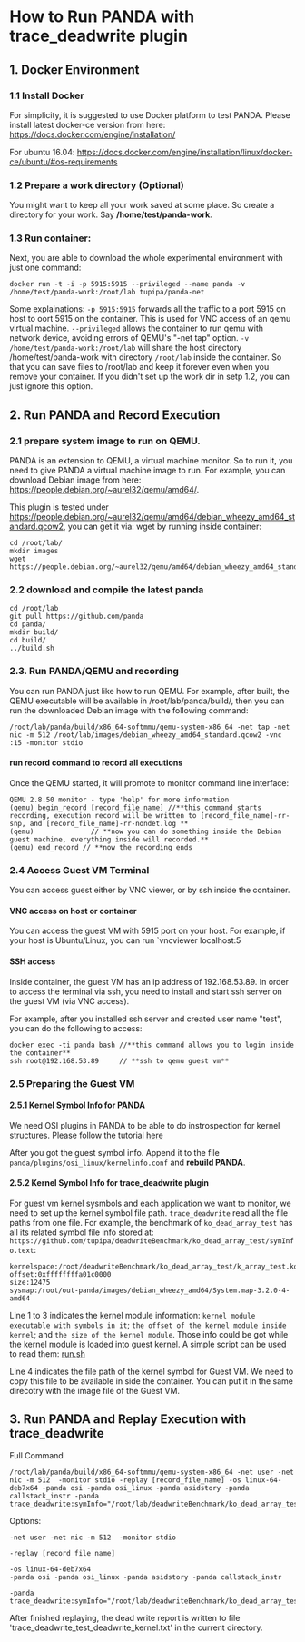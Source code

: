 # How to Run PANDA with trace_deadwrite plugin

## 1. Docker Environment

### 1.1 Install Docker
For simplicity, it is suggested to use Docker platform to test PANDA. 
Please install latest docker-ce version from here: https://docs.docker.com/engine/installation/

For ubuntu 16.04: https://docs.docker.com/engine/installation/linux/docker-ce/ubuntu/#os-requirements

### 1.2 Prepare a work directory (Optional)

You might want to keep all your work saved at some place. So create a directory for your work. Say **/home/test/panda-work**.

### 1.3 Run container:

Next, you are able to download the whole experimental environment with just one command:

`docker run -t -i -p 5915:5915 --privileged --name panda -v /home/test/panda-work:/root/lab tupipa/panda-net`

Some explainations: 
`-p 5915:5915` forwards all the traffic to a port 5915 on host to oort 5915 on the container. This is used for VNC access of an qemu virtual machine. 
`--privileged` allows the container to run qemu with network device, avoiding errors of QEMU's "-net tap" option.
`-v /home/test/panda-work:/root/lab` will share the host directory /home/test/panda-work with directory `/root/lab` inside the container.
So that you can save files to /root/lab and keep it forever even when you remove your container. 
If you didn't set up the work dir in setp 1.2, you can just ignore this option.

## 2. Run PANDA and Record Execution

### 2.1 prepare system image to run on QEMU.

PANDA is an extension to QEMU, a virtual machine monitor. So to run it, you need to give PANDA a virtual machine image to run.
For example, you can download Debian image from here: https://people.debian.org/~aurel32/qemu/amd64/.

This plugin is tested under https://people.debian.org/~aurel32/qemu/amd64/debian_wheezy_amd64_standard.qcow2, you can get it via:
wget by running inside container:
```
cd /root/lab/
mkdir images
wget https://people.debian.org/~aurel32/qemu/amd64/debian_wheezy_amd64_standard.qcow2 
```

### 2.2 download and compile the latest panda

```
cd /root/lab
git pull https://github.com/panda
cd panda/
mkdir build/
cd build/
../build.sh
```

### 2.3. Run PANDA/QEMU and recording

You can run PANDA just like how to run QEMU. 
For example, after built, the QEMU executable will be available in /root/lab/panda/build/, 
then you can run the downloaded Debian image with the following command:
```
/root/lab/panda/build/x86_64-softmmu/qemu-system-x86_64 -net tap -net nic -m 512 /root/lab/images/debian_wheezy_amd64_standard.qcow2 -vnc :15 -monitor stdio
```

#### run record command to record all executions

Once the QEMU started, it will promote to monitor command line interface:
```
QEMU 2.8.50 monitor - type 'help' for more information
(qemu) begin_record [record_file_name] //**this command starts recording, execution record will be written to [record_file_name]-rr-snp, and [record_file_name]-rr-nondet.log **
(qemu)              // **now you can do something inside the Debian guest machine, everything inside will recorded.**
(qemu) end_record // **now the recording ends
```

### 2.4 Access Guest VM Terminal

You can access guest either by VNC viewer, or by ssh inside the container. 
#### VNC access on host or container
You can access the guest VM with 5915 port on your host. 
For example, if your host is Ubuntu/Linux, you can run `vncviewer localhost:5

#### SSH access
Inside container, the guest VM has an ip address of 192.168.53.89. 
In order to access the terminal via ssh, you need to install and start ssh server on the guest VM (via VNC access).

For example, after you installed ssh server and created user name "test", you can do the following to access:

```
docker exec -ti panda bash //**this command allows you to login inside the container**
ssh root@192.168.53.89     // **ssh to qemu guest vm**
```

### 2.5 Preparing the Guest VM

#### 2.5.1 Kernel Symbol Info for PANDA

We need OSI plugins in PANDA to be able to do instrospection for kernel structures.
Please follow the tutorial [here](https://github.com/tupipa/panda/blob/deadspyCCT/panda/plugins/osi_linux/USAGE.md)

After you got the guest symbol info. Append it to the file `panda/plugins/osi_linux/kernelinfo.conf` and **rebuild PANDA**.

#### 2.5.2 Kernel Symbol Info for trace_deadwrite plugin

For guest vm kernel sysmbols and each application we want to monitor, we need to set up the kernel symbol file path. 
`trace_deadwrite` read all the file paths from one file. 
For example, the benchmark of `ko_dead_array_test` has all its related symbol file info stored at:
`https://github.com/tupipa/deadwriteBenchmark/ko_dead_array_test/symInfo.text`:
```
kernelspace:/root/deadwriteBenchmark/ko_dead_array_test/k_array_test.ko
offset:0xffffffffa01c0000
size:12475
sysmap:/root/out-panda/images/debian_wheezy_amd64/System.map-3.2.0-4-amd64
```

Line 1 to 3 indicates the kernel module information: 
`kernel module executable with symbols in it`; 
`the offset of the kernel module inside kernel`; and
`the size of the kernel module`.
Those info could be got while the kernel module is loaded into guest kernel. 
A simple script can be used to read them: [run.sh](https://github.com/tupipa/deadwriteBenchmark/blob/master/ko_dead_array_test/run.sh)

Line 4 indicates the file path of the kernel symbol for Guest VM. 
We need to copy this file to be available in side the container.
You can put it in the same direcotry with the image file of the Guest VM.

## 3. Run PANDA and Replay Execution with trace_deadwrite

Full Command
```
/root/lab/panda/build/x86_64-softmmu/qemu-system-x86_64 -net user -net nic -m 512  -monitor stdio -replay [record_file_name] -os linux-64-deb7x64 -panda osi -panda osi_linux -panda asidstory -panda callstack_instr -panda trace_deadwrite:symInfo="/root/lab/deadwriteBenchmark/ko_dead_array_test/symInfo.text",proc="insmod",is_kernel_module
```

Options:

```
-net user -net nic -m 512  -monitor stdio
```
```
-replay [record_file_name] 
```
```
-os linux-64-deb7x64 
-panda osi -panda osi_linux -panda asidstory -panda callstack_instr 
```
```
-panda trace_deadwrite:symInfo="/root/lab/deadwriteBenchmark/ko_dead_array_test/symInfo.text",proc="insmod",is_kernel_module
```

After finished replaying, the dead write report is written to file 'trace_deadwrite_test_deadwrite_kernel.txt' in the current directory.

